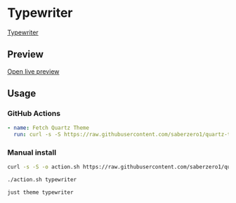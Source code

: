 # Typewriter

[Typewriter](https://github.com/crashmoney)

## Preview

[Open live preview](https://quartz-themes.github.io/typewriter/)

## Usage

### GitHub Actions

```yaml
- name: Fetch Quartz Theme
  run: curl -s -S https://raw.githubusercontent.com/saberzero1/quartz-themes/master/action.sh | bash -s -- typewriter
```

### Manual install

```bash
curl -s -S -o action.sh https://raw.githubusercontent.com/saberzero1/quartz-themes/master/action.sh

./action.sh typewriter
```

```bash
just theme typewriter
```
